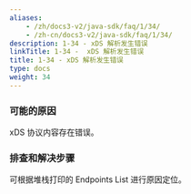 ```yaml
---
aliases:
    - /zh/docs3-v2/java-sdk/faq/1/34/
    - /zh-cn/docs3-v2/java-sdk/faq/1/34/
description: 1-34 - xDS 解析发生错误
linkTitle: 1-34 -  xDS 解析发生错误
title: 1-34 - xDS 解析发生错误
type: docs
weight: 34
---
```







### 可能的原因

xDS 协议内容存在错误。

### 排查和解决步骤

可根据堆栈打印的 Endpoints List 进行原因定位。